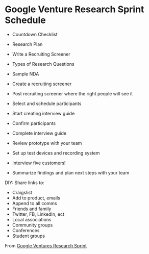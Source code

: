 # Google Venture Research Sprint Schedule

* Countdown Checklist
* Research Plan
* Write a Recruiting Screener
* Types of Research Questions
* Sample NDA

* Create a recruiting screener
* Post recruiting screener where the right people will see it
* Select and schedule participants
* Start creating interview guide
* Confirm participants
* Complete interview guide
* Review prototype with your team
* Set up test devices and recording system
* Interview five customers!
* Summarize findings and plan next steps with your team

DIY: Share links to:
* Craigslist
* Add to product, emails
* Append to all comms
* Friends and family
* Twitter, FB, LinkedIn, ect
* Local associations
* Community groups
* Conferences
* Student groups

From [Google Ventures Research Sprint](http://www.gv.com/lib/the-gv-research-sprint-a-4-day-process-for-answering-important-startup-questions)







